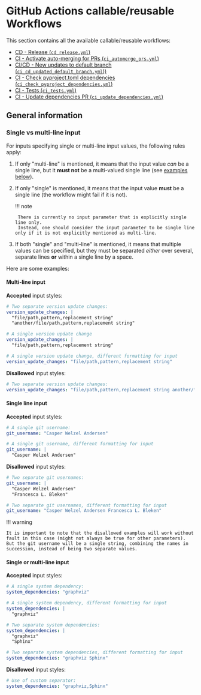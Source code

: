 # GitHub Actions callable/reusable Workflows

<!-- markdownlint-disable MD046 -->

This section contains all the available callable/reusable workflows:

- [CD - Release (`cd_release.yml`)](./cd_release.md)
- [CI - Activate auto-merging for PRs (`ci_automerge_prs.yml`)](./ci_automerge_prs.md)
- [CI/CD - New updates to default branch (`ci_cd_updated_default_branch.yml`))](./ci_cd_updated_default_branch.md)
- [CI - Check pyproject.toml dependencies (`ci_check_pyproject_dependencies.yml`)](./ci_check_pyproject_dependencies.md)
- [CI - Tests (`ci_tests.yml`)](./ci_tests.md)
- [CI - Update dependencies PR (`ci_update_dependencies.yml`)](./ci_update_dependencies.md)

## General information

### Single vs multi-line input

For inputs specifying single or multi-line input values, the following rules apply:

1. If only "multi-line" is mentioned, it means that the input value _can_ be a single line, but it **must not** be a multi-valued single line (see [examples below](#multi-line-input)).
2. If only "single" is mentioned, it means that the input value **must** be a single line (the workflow might fail if it is not).

    !!! note

        There is currently no input parameter that is explicitly single line only.
        Instead, one should consider the input parameter to be single line only if it is not explicitly mentioned as multi-line.

3. If both "single" and "multi-line" is mentioned, it means that multiple values can be specified, but they must be separated _either_ over several, separate lines **or** within a single line by a space.

Here are some examples:

#### Multi-line input

**Accepted** input styles:

```yaml
# Two separate version update changes:
version_update_changes: |
  "file/path,pattern,replacement string"
  "another/file/path,pattern,replacement string"

# A single version update change
version_update_changes: |
  "file/path,pattern,replacement string"

# A single version update change, different formatting for input
version_update_changes: "file/path,pattern,replacement string"
```

**Disallowed** input styles:

```yaml
# Two separate version update changes:
version_update_changes: "file/path,pattern,replacement string another/file/path,pattern,replacement string"
```

#### Single line input

**Accepted** input styles:

```yaml
# A single git username:
git_username: "Casper Welzel Andersen"

# A single git username, different formatting for input
git_username: |
  "Casper Welzel Andersen"
```

**Disallowed** input styles:

```yaml
# Two separate git usernames:
git_username: |
  "Casper Welzel Andersen"
  "Francesca L. Bleken"

# Two separate git usernames, different formatting for input
git_username: "Casper Welzel Andersen Francesca L. Bleken"
```

!!! warning

    It is important to note that the disallowed examples will work without fault in this case (might not always be true for other parameters).
    But the git username will be a single string, combining the names in succession, instead of being two separate values.

#### Single or multi-line input

**Accepted** input styles:

```yaml
# A single system dependency:
system_dependencies: "graphviz"

# A single system dependency, different formatting for input
system_dependencies: |
  "graphviz"

# Two separate system dependencies:
system_dependencies: |
  "graphviz"
  "Sphinx"

# Two separate system dependencies, different formatting for input
system_dependencies: "graphviz Sphinx"
```

**Disallowed** input styles:

```yaml
# Use of custom separator:
system_dependencies: "graphviz,Sphinx"
```
